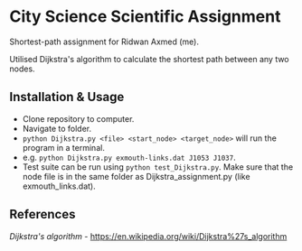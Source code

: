 # City Science Scientific Assignment

Shortest-path assignment for Ridwan Axmed (me). 

Utilised Dijkstra's algorithm to calculate the shortest path between any two nodes. 

## Installation & Usage

- Clone repository to computer.
- Navigate to folder.
- `python Dijkstra.py <file> <start_node> <target_node>` will run the program in a terminal.
- e.g. `python Dijkstra.py exmouth-links.dat J1053 J1037`.
- Test suite can be run using `python test_Dijkstra.py`.
 Make sure that the node file is in the same folder as Dijkstra_assignment.py (like exmouth_links.dat).
 
## References

*Dijkstra's algorithm* - https://en.wikipedia.org/wiki/Dijkstra%27s_algorithm

